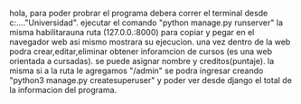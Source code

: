 hola, para poder probrar el programa debera correr el terminal desde c:\...."Universidad".
ejecutar el comando "python manage.py runserver" la misma habilitarauna ruta (127.0.0.:8000) para copiar y pegar en el navegador web
asi mismo mostrara su ejecucion.
una vez dentro de la web podra crear,editar,eliminar obtener inforamcion de cursos (es una web orientada a cursadas).
se puede asignar nombre y creditos(puntaje).
la misma si a la ruta le agregamos "/admin" se podra ingresar creando "python3 manage.py createsuperuser" y poder ver desde django 
el total de la informacion del programa.
